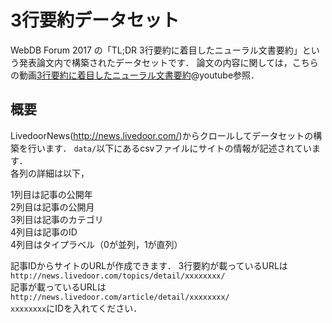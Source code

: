 # 3行要約データセット
WebDB Forum 2017 の「TL;DR 3行要約に着目したニューラル文書要約」という発表論文内で構築されたデータセットです．
論文の内容に関しては，こちらの動画[3行要約に着目したニューラル文書要約](https://youtu.be/cEDj0WgkTbM)@youtube参照．


## 概要
LivedoorNews(http://news.livedoor.com/)からクロールしてデータセットの構築を行います．
`data/`以下にあるcsvファイルにサイトの情報が記述されています．  
各列の詳細は以下，

1列目は記事の公開年  
2列目は記事の公開月  
3列目は記事のカテゴリ  
4列目は記事のID  
4列目はタイプラベル（0が並列，1が直列）  

記事IDからサイトのURLが作成できます．
3行要約が載っているURLは  
```http://news.livedoor.com/topics/detail/xxxxxxxx/```  
記事が載っているURLは  
```http://news.livedoor.com/article/detail/xxxxxxxx/```  
`xxxxxxxx`にIDを入れてください．
　
